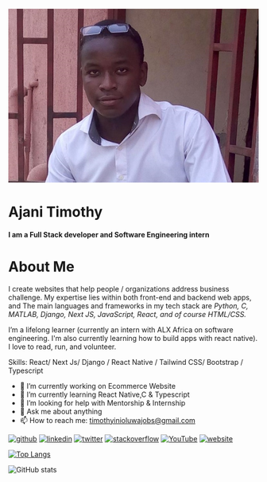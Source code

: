 ![I am a Full Stack developer and Software Engineering intern](https://github.com/Tim1119/Tim1119/blob/main/r.jpg)
# Ajani Timothy
#### I am a Full Stack developer and Software Engineering intern

# About Me
 I create websites that help people / organizations address business challenge. My expertise lies within both front-end and backend web apps, and 
The main languages and frameworks in my tech stack are *Python, C, MATLAB, Django, Next JS, JavaScript, React, and of course HTML/CSS.*

I’m a lifelong learner (currently an intern with ALX Africa on software engineering. I'm also currently learning how to build apps with react native).
I love to read, run, and volunteer.

Skills: React/ Next Js/ Django / React Native / Tailwind CSS/ Bootstrap / Typescript

- 🔭 I’m currently working on Ecommerce Website 
- 🌱 I’m currently learning React Native,C  & Typescript 
- 🤔 I’m looking for help with Mentorship & Internship 
- 💬 Ask me about anything  
- 📫 How to reach me: timothyinioluwajobs@gmail.com 


[<img src='https://cdn.jsdelivr.net/npm/simple-icons@3.0.1/icons/github.svg' alt='github' height='40'>](https://github.com/Tim1119)  [<img src='https://cdn.jsdelivr.net/npm/simple-icons@3.0.1/icons/linkedin.svg' alt='linkedin' height='40'>](https://www.linkedin.com/in/timothy-ajani-220794199/)  [<img src='https://cdn.jsdelivr.net/npm/simple-icons@3.0.1/icons/twitter.svg' alt='twitter' height='40'>](https://twitter.com/https://twitter.com/ajanitimotew)  [<img src='https://cdn.jsdelivr.net/npm/simple-icons@3.0.1/icons/stackoverflow.svg' alt='stackoverflow' height='40'>](https://stackoverflow.com/users/14591808)  [<img src='https://cdn.jsdelivr.net/npm/simple-icons@3.0.1/icons/youtube.svg' alt='YouTube' height='40'>](https://www.youtube.com/channel/oRSZRmydUTTC9hrxZx9pwA)  [<img src='https://cdn.jsdelivr.net/npm/simple-icons@3.0.1/icons/icloud.svg' alt='website' height='40'>](https://portfolio-five-ruby-24.vercel.app/)  

[![Top Langs](https://github-readme-stats.vercel.app/api/top-langs/?username=Tim1119)](https://github.com/anuraghazra/github-readme-stats)

![GitHub stats](https://github-readme-stats.vercel.app/api?username=Tim1119&show_icons=true)  

